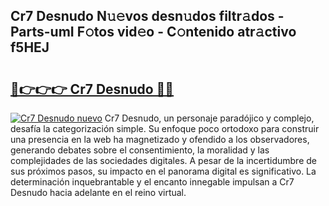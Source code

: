 ## Cr7 Desnudo N𝚞𝚎vos desn𝚞dos filtr𝚊dos - Parts-umI F𝚘tos vid𝚎o - C𝚘ntenido atr𝚊ctivo f5HEJ

# <h2><a href="http://mb8701o.tromn.icu/?c=Cr7+Desnudo">🔗👉👉👉 Cr7 Desnudo 🔗🔗</a></h2>

[![Cr7 Desnudo nuevo](https://i.imgur.com/pEAQMta.gif)](http://mb8701o.tromn.icu/?c=Cr7+Desnudo)
Cr7 Desnudo, un personaje paradójico y complejo, desafía la categorización simple. Su enfoque poco ortodoxo para construir una presencia en la web ha magnetizado y ofendido a los observadores, generando debates sobre el consentimiento, la moralidad y las complejidades de las sociedades digitales. A pesar de la incertidumbre de sus próximos pasos, su impacto en el panorama digital es significativo. La determinación inquebrantable y el encanto innegable impulsan a Cr7 Desnudo hacia adelante en el reino virtual.
